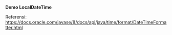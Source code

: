 **Demo LocalDateTime**

Referensi:
https://docs.oracle.com/javase/8/docs/api/java/time/format/DateTimeFormatter.html
